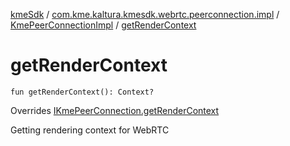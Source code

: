 [kmeSdk](../../index.md) / [com.kme.kaltura.kmesdk.webrtc.peerconnection.impl](../index.md) / [KmePeerConnectionImpl](index.md) / [getRenderContext](./get-render-context.md)

# getRenderContext

`fun getRenderContext(): Context?`

Overrides [IKmePeerConnection.getRenderContext](../../com.kme.kaltura.kmesdk.webrtc.peerconnection/-i-kme-peer-connection/get-render-context.md)

Getting rendering context for WebRTC

